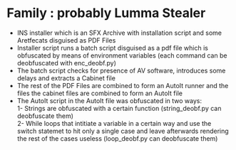 
# Family : probably Lumma Stealer

- INS installer which is an SFX Archive with installation script and some Aretfecats disguised as PDF Files
- Installer script runs a batch script disguised as a pdf file which is obfuscated by means of environment variables (each command can be deobfuscated with enc_deobf.py)
- The batch script checks for presence of AV software, introduces some delays and extracts a Cabinet file
- The rest of the PDF Files are combined to form an AutoIt runner and the files the cabinet files are combined to form an AutoIt file
- The AutoIt script in the AutoIt file was obfuscated in two ways: <br>
    1- Strings are obfuscated with a certain function (string_deobf.py can deobfuscate them) <br>
    2- While loops that intitiate a variable in a certain way and use the switch statemet to hit only a single case and leave afterwards rendering the rest of the cases useless (loop_deobf.py can deobfuscate them)
